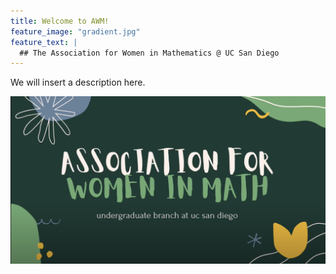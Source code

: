 ```yaml
---
title: Welcome to AWM!
feature_image: "gradient.jpg"
feature_text: |
  ## The Association for Women in Mathematics @ UC San Diego
---
```


We will insert a description here.

[![AWMYouTube](_images/AWMVideoScreenShot.png)](https://www.youtube.com/watch?v=faTobNf-6-k)

